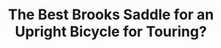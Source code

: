 ---
layout: community
category: community
title: "The Best Brooks Saddle for an Upright Bicycle for Touring?"
description: " What's the best Brooks saddle for an upright bicycle for touring?  The B67 A friend has recommended this. I have a B67 on my Disk Trucker.. Is like an armchair after my 90s mountain bikesThere's no o"
isTopLevel: false
isSingleLevel: false
isArticle: false
datePublished: 2022-08-03 16:14:00 +0300
dateModified: 2022-08-03 16:14:00 +0300
published: false
---